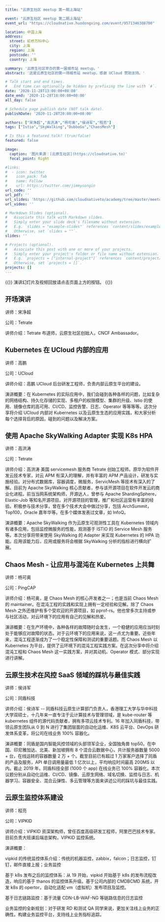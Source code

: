 ```yaml
---
title: "云原生社区 meetup 第一期上海站"

event: "云原生社区 meetup 第二期上海站"
event_url: "https://cloudnative.huodongxing.com/event/9571346308700"

location: 中国上海
address:
  street: 虹桥万科中心
  city: 上海
  region: 上海
  postcode: ''
  country: 上海

summary: '云原生社区举办的第一届城市站 meetup。'
abstract: '这是云原生社区的第一场城市站 meetup，感谢 UCloud 赞助支持。'

# Talk start and end times.
#   End time can optionally be hidden by prefixing the line with `#`.
date: '2020-11-28T13:00:00+08:00'
date_end: '2020-11-28T18:00:00+08:00'
all_day: false

# Schedule page publish date (NOT talk date).
publishDate: '2020-11-28T20:00:00+08:00'

authors: ["宋净超","高洪涛","杨可奥","侯诗军","程亮"]
tags: ["Istio","SkyWalking","DubboGo","ChaosMesh"]

# Is this a featured talk? (true/false)
featured: false

image:
  caption: '图片来源：[云原生社区](https://cloudnative.to)'
  focal_point: Right

#links:
#  - icon: twitter
#    icon_pack: fab
#    name: Follow
#    url: https://twitter.com/jimmysongio
url_code: ''
url_pdf: ''
url_slides: 'https://github.com/cloudnativeto/academy/tree/master/meetup/01-shanghai'
url_video: ''

# Markdown Slides (optional).
#   Associate this talk with Markdown slides.
#   Simply enter your slide deck's filename without extension.
#   E.g. `slides = "example-slides"` references `content/slides/example-slides.md`.
#   Otherwise, set `slides = ""`.
slides: ''

# Projects (optional).
#   Associate this post with one or more of your projects.
#   Simply enter your project's folder or file name without extension.
#   E.g. `projects = ["internal-project"]` references `content/project/deep-learning/index.md`.
#   Otherwise, set `projects = []`.
projects: []
---
```


{{<callout note>}}
演讲幻灯片及视频回放请点击页面上方的按钮。
{{</callout>}}

## 开场演讲

讲师：宋净超

公司：Tetrate

讲师介绍：Tetrate 布道师，云原生社区创始人，CNCF Ambassador。

## Kubernetes 在 UCloud 内部的应用

讲师：高鹏

公司：UCloud

讲师介绍：高鹏 UCloud 后台研发工程师，负责内部云原生平台的建设。

演讲概要：在 Kubernetes 的实际应用中，我们会碰到各种各样的问题，比如复杂的网络结构、持久化存储的实现、多租户的权限模型、集群的升级、Istio 的使用、镜像仓库的高可用、CI/CD、监控告警、日志、Operator 等等等等。这次分享将介绍 UCloud 内部对 Kubernetes 以及云原生生态的应用实践，和大家分析每个选择背后的原因，碰到的问题以及解决方案。

## 使用 Apache SkyWalking Adapter 实现 K8s HPA

讲师：高洪涛

公司：Tetrate

讲师介绍：高洪涛 美国 servicemesh 服务商 Tetrate 创始工程师。原华为软件开发云技术专家，对云 APM 有深入的理解，并有丰富的 APM 产品设计，研发与实施经验。对分布式数据库，容器调度，微服务，ServicMesh 等技术有深入的了解。目前为 Apache SkyWalking 核心贡献者，参与该开源项目在软件开发云的商业化进程。前当当网系统架构师，开源达人，曾参与 Apache ShardingSphere，Elastic-Job 等知名开源项目。对开源项目的管理，推广和社区运营有丰富的经验。积极参与技术分享，曾在多个技术大会中做过分享，包括 ArchSummit，Top100，Oracle 嘉年华等。在多个媒体发表过文章，如 InfoQ。

演讲概要：Apache SkyWalking 作为云原生可观测性工具在 Kubernetes 领域内有诸多应用，包括监控微服务的性能，观测基于 ISTIO 的 Service Mesh 服务等。本次分享将带来使用 SkyWalking 的 Adapter 来实现 Kubernetes 的 HPA 功能。应用该能力后，应用或服务将会根据 SkyWalking 分析的指标进行横向扩展。

## Chaos Mesh - 让应用与混沌在 Kubernetes 上共舞

讲师：杨可奥

公司：PingCAP

讲师介绍：杨可奥，是 Chaos Mesh 的核心开发者之一；也是当前 Chaos Mesh 的 maintainer。在混沌工程的实践和实现上拥有一定经验和见解。除了 Chaos Mesh 之外还维护有多个受欢迎的开源项目，如 pprof-rs。他也曾多次主持或参与社区活动，对云环境下的应用有自己的见解和热爱。

演讲概要：在生产环境中，各种各样的故障随时会发生，一个稳健的应用应当时刻处于能够应对故障的状态。对于云环境下的应用来说，这一点尤为重要。近些年来，混沌工程逐渐成为了一个稳定性保障和测试的重要话题。而 Chaos Mesh 以 Kubernetes 为平台，提供了云环境下的混沌工程实践方案。在这次分享中将介绍混沌工程和 Chaos Mesh 这一实践方案，并对其动机、Operator 模式、部分实现进行讲解。

## **云原生技术在风控 SaaS 领域的踩坑与最佳实践**

讲师：侯诗军

公司：同盾科技

讲师介绍：侯诗军 -- 同盾科技云原生计算部门负责人，香港理工大学与华中科技大学双硕士，十几年来一直专注于云计算技术与管理领域，是 kube-router 等 kubernetes 组件的源代码贡献者，拥有多项云技术专利。16 年加入同盾科技，带领云原生团队从 0 到 N 进行了集团层面的自动化运维、K8S 云平台、DevOps 研发体系变革，将公司在线业务 100% 容器化。

演讲概要：同盾是国内智能风控领域的头部领军企业，全国独角兽 top50。在中国、印尼雅加达、北美、新加坡拥有 8 个混合云数据中心，共计服务器数量 5000 + 台，在线运转的容器数量 2 万 + 个。截至目前已有超过 1 万家客户选择了同盾的产品及服务，API 单日调用量最低 1 亿次以上，平均响应时间最高 200MS 以内。截止 2019 年，同盾科技全部 (1000 个 app) 在线业务已 100% 容器化。本次议题分别从自动化运维、CI/CD、镜像、云原生网络、域名切换、监控与日志、机器学习、容器安全、混合云弹性、多云管理等方面来讲述公司的踩坑与最佳实践。

## 云原生监控体系建设

讲师：程亮

公司：VIPKID

讲师介绍：VIPKID 资深架构师，曾任百度高级研发工程师，阿里巴巴技术专家。目前负责大班课后端总架构，VIPKID 监控系统。

演讲概要：

vipkid 的传统监控体系介绍：传统的机器监控，zabbix，falcon；日志监控，钉钉，邮件直接上报；业务监控

基于 k8s 发布之后的监控体系：从 19 开始，vipkid 开始基于 k8s 的发布流程改造，响应的基于 thanos 的监控体系升级。基于公司内部的 CMDBCMD 系统，开发 k8s 的 opertor，自动化适配 vm（虚拟机）发布项目及监控。

基于日志链路监控：基于流量 CDN-LB-WAF-NG 等链路信息的日志监控

业务监控的全新规划：对于研发 RD 和测试 QA 同学来说，更加关注线上业务的正确性。构建业务监控平台，支持线上业务指标追踪。

